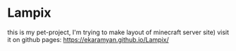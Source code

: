 # Lampix
this is my pet-project, I'm trying to make layout of minecraft server site)
visit it on github pages: https://ekaramyan.github.io/Lampix/

